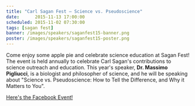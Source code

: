 ```yaml
---
title: "Carl Sagan Fest – Science vs. Pseudoscience"
date:      2015-11-13 17:00:00
scheduled: 2015-11-02 07:30:00
tags: [sagan fest]
banner: /images/speakers/saganfest15-banner.png
poster: /images/speakers/saganfest15-poster.png
---
```

Come enjoy some apple pie and celebrate science education at Sagan Fest! The event is held annually to celebrate Carl Sagan's contributions to science outreach and education. This year's speaker, **Dr. Massimo Pigliucci**, is a biologist and philosopher of science, and he will be speaking about "Science vs. Pseudoscience: How to Tell the Difference, and Why it Matters to You". 

[Here's the Facebook Event!](https://www.facebook.com/events/533242750174407/)
